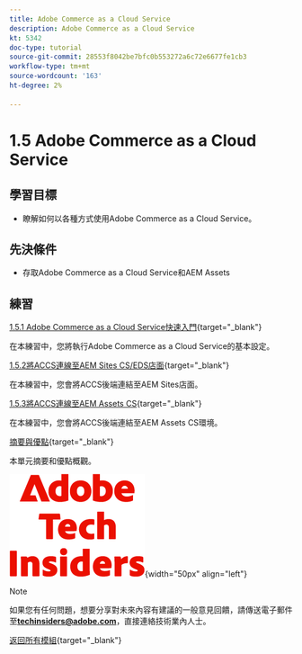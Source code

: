 ```yaml
---
title: Adobe Commerce as a Cloud Service
description: Adobe Commerce as a Cloud Service
kt: 5342
doc-type: tutorial
source-git-commit: 28553f8042be7bfc0b553272a6c72e6677fe1cb3
workflow-type: tm+mt
source-wordcount: '163'
ht-degree: 2%

---
```


# 1.5 Adobe Commerce as a Cloud Service

## 學習目標

- 瞭解如何以各種方式使用Adobe Commerce as a Cloud Service。

## 先決條件

- 存取Adobe Commerce as a Cloud Service和AEM Assets

## 練習

[1.5.1 Adobe Commerce as a Cloud Service快速入門](./ex1.md){target="_blank"}

在本練習中，您將執行Adobe Commerce as a Cloud Service的基本設定。

[1.5.2將ACCS連線至AEM Sites CS/EDS店面](./ex2.md){target="_blank"}

在本練習中，您會將ACCS後端連結至AEM Sites店面。

[1.5.3將ACCS連線至AEM Assets CS](./ex3.md){target="_blank"}

在本練習中，您會將ACCS後端連結至AEM Assets CS環境。

[摘要與優點](./summary.md){target="_blank"}

本單元摘要和優點概觀。

![技術內部人士](./../../../assets/images/techinsiders.png){width="50px" align="left"}

>[!NOTE]
>
>如果您有任何問題，想要分享對未來內容有建議的一般意見回饋，請傳送電子郵件至&#x200B;**techinsiders@adobe.com**，直接連絡技術業內人士。

[返回所有模組](../../../overview.md){target="_blank"}